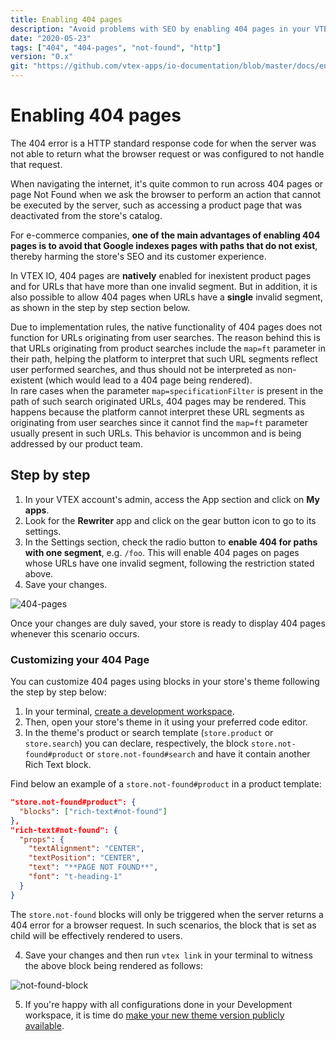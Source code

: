 ```yaml
---
title: Enabling 404 pages
description: "Avoid problems with SEO by enabling 404 pages in your VTEX IO store."
date: "2020-05-23"
tags: ["404", "404-pages", "not-found", "http"]
version: "0.x"
git: "https://github.com/vtex-apps/io-documentation/blob/master/docs/en/Recipes/store-management/enabling-404-pages.md"
---
```


# Enabling 404 pages

The 404 error is a HTTP standard response code for when the server was not able to return what the browser request or was configured to not handle that request.

When navigating the internet, it's quite common to run across 404 pages or page Not Found when we ask the browser to perform an action that cannot be executed by the server, such as accessing a product page that was deactivated from the store's catalog.

For e-commerce companies, **one of the main advantages of enabling 404 pages is to avoid that Google indexes pages with paths that do not exist**, thereby harming the store's SEO and its customer experience.

In VTEX IO, 404 pages are **natively** enabled for inexistent product pages and for URLs that have more than one invalid segment. But in addition, it is also possible to allow 404 pages when URLs have a **single** invalid segment, as shown in the step by step section below.

<div class="alert alert-info">
Due to implementation rules, the native functionality of 404 pages does not function for URLs originating from user searches. The reason behind this is that URLs originating from product searches include the <code>map=ft</code> parameter in their path, helping the platform to interpret that such URL segments reflect user performed searches, and thus should not be interpreted as non-existent (which would lead to a 404 page being rendered).
<div>

<div class="alert alert-warning">
In rare cases when the parameter <code>map=specificationFilter</code> is present in the path of such search originated URLs, 404 pages may be rendered. This happens because the platform cannot interpret these URL segments as originating from user searches since it cannot find the <code>map=ft</code> parameter usually present in such URLs. This behavior is uncommon and is being addressed by our product team.
<div>

## Step by step

1. In your VTEX account's admin, access the App section and click on **My apps**.
2. Look for the **Rewriter** app and click on the gear button icon to go to its settings.
3. In the Settings section, check the radio button to **enable 404 for paths with one segment**, e.g. `/foo`. This will enable 404 pages on pages whose URLs have one invalid segment, following the restriction stated above.
4. Save your changes.

![404-pages](https://user-images.githubusercontent.com/60782333/87157435-a0fb6600-c294-11ea-8f46-e47ac4549c6f.png)

Once your changes are duly saved, your store is ready to display 404 pages whenever this scenario occurs.

### Customizing your 404 Page

You can customize 404 pages using blocks in your store's theme following the step by step below:

1. In your terminal, [create a development workspace](https://vtex.io/docs/recipes/development/creating-a-development-workspace/).
2. Then, open your store's theme in it using your preferred code editor.
3. In the theme's product or search template (`store.product` or `store.search`) you can declare, respectively, the block `store.not-found#product` or `store.not-found#search`  and have it contain another Rich Text block. 

Find below an example of a `store.not-found#product` in a product template: 
 
```json
"store.not-found#product": {
  "blocks": ["rich-text#not-found"]
},
"rich-text#not-found": {
  "props": {
    "textAlignment": "CENTER",
    "textPosition": "CENTER",
    "text": "**PAGE NOT FOUND**",
    "font": "t-heading-1"
  }
}
```

<div class="alert alert-info">
The <code>store.not-found</code> blocks will only be triggered when the server returns a 404 error for a browser request. In such scenarios, the block that is set as child will be effectively rendered to users.
</div>

4. Save your changes and then run `vtex link` in your terminal to witness the above block being rendered as follows:  

![not-found-block](https://user-images.githubusercontent.com/52087100/76447318-4108b780-63a7-11ea-9b03-77413e0e4855.png)

5. If you're happy with all configurations done in your Development workspace, it is time do [make your new theme version publicly available](https://vtex.io/docs/recipes/store-management/making-your-theme-content-public/). 
